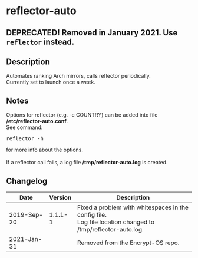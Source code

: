 # reflector-auto
## DEPRECATED! Removed in January 2021. Use `reflector` instead.

## Description
Automates ranking Arch mirrors, calls reflector periodically.<br>
Currently set to launch once a week.
## Notes
Options for reflector (e.g. -c COUNTRY) can be added into file <b>/etc/reflector-auto.conf</b>.<br>
See command:
<pre>
reflector -h
</pre>
for more info about the options.<br>
<br>
If a reflector call fails, a log file <b>/tmp/reflector-auto.log</b> is created.

## Changelog

Date | Version | Description
---- | ------- | -----------
2019-Sep-20 | 1.1.1-1 | Fixed a problem with whitespaces in the config file.<br>Log file location changed to /tmp/reflector-auto.log.
2021-Jan-31 | | Removed from the Encrypt-OS repo.

